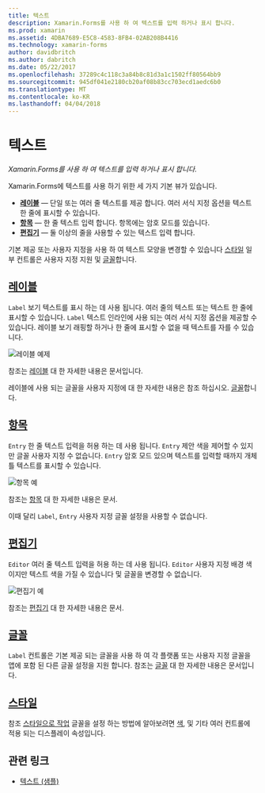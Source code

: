 ```yaml
---
title: 텍스트
description: Xamarin.Forms를 사용 하 여 텍스트를 입력 하거나 표시 합니다.
ms.prod: xamarin
ms.assetid: 4DBA7689-E5C8-4583-8FB4-02AB208B4416
ms.technology: xamarin-forms
author: davidbritch
ms.author: dabritch
ms.date: 05/22/2017
ms.openlocfilehash: 37289c4c118c3a84b8c81d3a1c1502ff80564bb9
ms.sourcegitcommit: 945df041e2180cb20af08b83cc703ecd1aedc6b0
ms.translationtype: MT
ms.contentlocale: ko-KR
ms.lasthandoff: 04/04/2018
---
```

# <a name="text"></a>텍스트

_Xamarin.Forms를 사용 하 여 텍스트를 입력 하거나 표시 합니다._

Xamarin.Forms에 텍스트를 사용 하기 위한 세 가지 기본 뷰가 있습니다.

- **[레이블](#Label)**  &mdash; 단일 또는 여러 줄 텍스트를 제공 합니다. 여러 서식 지정 옵션을 텍스트 한 줄에 표시할 수 있습니다.
- **[항목](#Entry)**  &mdash; 한 줄 텍스트 입력 합니다. 항목에는 암호 모드를 있습니다.
- **[편집기](#Editor)**  &mdash; 둘 이상의 줄을 사용할 수 있는 텍스트 입력 합니다.

기본 제공 또는 사용자 지정을 사용 하 여 텍스트 모양을 변경할 수 있습니다 [스타일](#Styles) 일부 컨트롤은 사용자 지정 지원 및 [글꼴](#Fonts)합니다.

<a name="Label" />

## <a name="labellabelmd"></a>[레이블](label.md)

`Label` 보기 텍스트를 표시 하는 데 사용 됩니다. 여러 줄의 텍스트 또는 텍스트 한 줄에 표시할 수 있습니다. `Label` 텍스트 인라인에 사용 되는 여러 서식 지정 옵션을 제공할 수 있습니다. 레이블 보기 래핑할 하거나 한 줄에 표시할 수 없을 때 텍스트를 자를 수 있습니다.

![](images/label.png "레이블 예제")

참조는 [레이블](label.md) 대 한 자세한 내용은 문서입니다.

레이블에 사용 되는 글꼴을 사용자 지정에 대 한 자세한 내용은 참조 하십시오. [글꼴](fonts.md)합니다.

<a name="Entry" />

## <a name="entryentrymd"></a>[항목](entry.md)

`Entry` 한 줄 텍스트 입력을 허용 하는 데 사용 됩니다. `Entry` 제안 색을 제어할 수 있지만 글꼴 사용자 지정 수 없습니다. `Entry` 암호 모드 있으며 텍스트를 입력할 때까지 개체 틀 텍스트를 표시할 수 있습니다.

![](images/entry.png "항목 예")

참조는 [항목](entry.md) 대 한 자세한 내용은 문서.

이때 달리 `Label`, `Entry` 사용자 지정 글꼴 설정을 사용할 수 없습니다.

<a name="Editor" />

## <a name="editoreditormd"></a>[편집기](editor.md)

`Editor` 여러 줄 텍스트 입력을 허용 하는 데 사용 됩니다. `Editor` 사용자 지정 배경 색 이지만 텍스트 색을 가질 수 있습니다 및 글꼴을 변경할 수 없습니다.

![](images/editor.png "편집기 예")

참조는 [편집기](editor.md) 대 한 자세한 내용은 문서.

<a name="Fonts" />

## <a name="fontsfontsmd"></a>[글꼴](fonts.md)

`Label` 컨트롤은 기본 제공 되는 글꼴을 사용 하 여 각 플랫폼 또는 사용자 지정 글꼴을 앱에 포함 된 다른 글꼴 설정을 지원 합니다. 참조는 [글꼴](fonts.md) 대 한 자세한 내용은 문서입니다.

<a name="Styles" />

## <a name="stylesstylesmd"></a>[스타일](styles.md)

참조 [스타일으로 작업](~/xamarin-forms/user-interface/styles/index.md) 글꼴을 설정 하는 방법에 알아보려면 [색](~/xamarin-forms/user-interface/colors.md), 및 기타 여러 컨트롤에 적용 되는 디스플레이 속성입니다.



## <a name="related-links"></a>관련 링크

- [텍스트 (샘플)](https://developer.xamarin.com/samples/xamarin-forms/UserInterface/Text)
